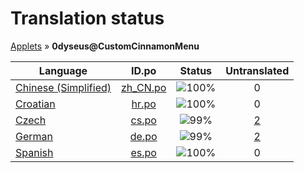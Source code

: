# Translation status
[Applets](../../README.md) &#187; **0dyseus@CustomCinnamonMenu**

Language | ID.po | Status | Untranslated
---------|:--:|:------:|:-----------:
[Chinese (Simplified)](../../language-status/zh_CN.md) | [zh_CN.po](po/zh_CN.po) | ![100%](http://progressed.io/bar/100) | 0
[Croatian](../../language-status/hr.md) | [hr.po](po/hr.po) | ![100%](http://progressed.io/bar/100) | 0
[Czech](../../language-status/cs.md) | [cs.po](po/cs.po) | ![99%](http://progressed.io/bar/99) | [2](untranslated-po/cs.po)
[German](../../language-status/de.md) | [de.po](po/de.po) | ![99%](http://progressed.io/bar/99) | [2](untranslated-po/de.po)
[Spanish](../../language-status/es.md) | [es.po](po/es.po) | ![100%](http://progressed.io/bar/100) | 0
